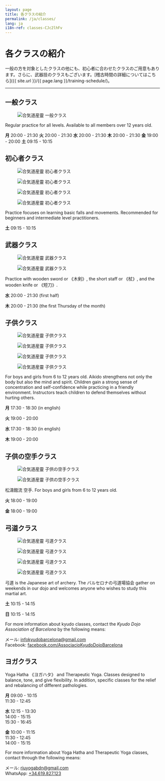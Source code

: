 ```yaml
---
layout: page
title: 各クラスの紹介
permalink: /ja/classes/
lang: ja
i18n-ref: classes-CJc2lhFv
---
```


# 各クラスの紹介

一般の方を対象としたクラスの他にも、初心者に合わせたクラスのご用意もあります。さらに、武器技のクラスもございます。[稽古時間の詳細についてはこちら]({{ site.url }}/{{ page.lang }}/training-schedule/)。


<hr>

## 一般クラス

<figure>
  <img src="{{ site.url }}/images/classes-CJc2lhFv-27.jpg" class="img-fluid" alt="合気道産靈 一般クラス">
</figure>

Regular practice for all levels. Available to all members over 12 years old.

__月__
20:00 - 21:30
__火__
20:00 - 21:30
__水__
20:00 - 21:30
__木__
20:00 - 21:30
__金__
19:00 - 20:00
__土__
09:15 - 10:15

## 初心者クラス

<div id="classes-CJc2lhFv-beginners" class="container">
  <div class="row">
    <div class="col col-sm">
      <figure>
        <img src="{{ site.url }}/images/classes-CJc2lhFv-17.jpg" class="img-fluid" alt="合気道産靈 初心者クラス">
      </figure>
    </div>
    <div class="col col-sm">
      <figure>
        <img src="{{ site.url }}/images/classes-CJc2lhFv-22.jpg" class="img-fluid" alt="合気道産靈 初心者クラス">
      </figure>
    </div>
  </div>
  <div class="row">
    <div class="col col-sm">
      <figure>
        <img src="{{ site.url }}/images/classes-CJc2lhFv-00.jpg" class="img-fluid" alt="合気道産靈 初心者クラス">
      </figure>
    </div>
    <div class="col col-sm">
      <figure>
        <img src="{{ site.url }}/images/classes-CJc2lhFv-01.jpg" class="img-fluid" alt="合気道産靈 初心者クラス">
      </figure>
    </div>
  </div>
</div>

Practice focuses on learning basic falls and movements. Recommended for beginners and intermediate level practitioners.

__土__
09:15 - 10:15

## 武器クラス

<div id="classes-CJc2lhFv-bukiwaza" class="container">
  <div class="row">
    <div class="col col-sm">
      <figure>
        <img src="{{ site.url }}/images/classes-CJc2lhFv-15.jpg" class="img-fluid" alt="合気道産靈 武器クラス">
      </figure>
    </div>
    <div class="col col-sm">
      <figure>
        <img src="{{ site.url }}/images/classes-CJc2lhFv-16.jpg" class="img-fluid" alt="合気道産靈 武器クラス">
      </figure>
    </div>
  </div>
</div>

Practice with wooden sword or 《木剣》, the short staff or 《杖》, and the wooden knife or 《短刀》.

__水__
20:00 - 21:30 (first half)

__木__
20:00 - 21:30 (the first Thursday of the month)

## 子供クラス

<div id="classes-CJc2lhFv-children" class="container">
  <div class="row">
    <div class="col col-sm">
      <figure>
        <img src="{{ site.url }}/images/classes-CJc2lhFv-30.jpg" class="img-fluid" alt="合気道産靈 子供クラス">
      </figure>
    </div>
    <div class="col col-sm">
      <figure>
        <img src="{{ site.url }}/images/classes-CJc2lhFv-31.jpg" class="img-fluid" alt="合気道産靈 子供クラス">
      </figure>
    </div>
  </div>
  <div class="row">
    <div class="col col-sm">
      <figure>
        <img src="{{ site.url }}/images/classes-CJc2lhFv-33.jpg" class="img-fluid" alt="合気道産靈 子供クラス">
      </figure>
    </div>
    <div class="col col-sm">
      <figure>
        <img src="{{ site.url }}/images/classes-CJc2lhFv-32.jpg" class="img-fluid" alt="合気道産靈 子供クラス">
      </figure>
    </div>
  </div>
</div>

For boys and girls from 6 to 12 years old. Aikido strengthens not only the body but also the mind and spirit. Children gain a strong sense of concentration and self-confidence while practicing in a friendly environment. Instructors teach children to defend themselves without hurting others.

__月__
17:30 - 18:30 (in english)

__火__
19:00 - 20:00

__水__
17:30 - 18:30 (in english)

__木__
19:00 - 20:00

## 子供の空手クラス

<div id="classes-CJc2lhFv-karate" class="container">
  <div class="row">
    <div class="col col-sm">
      <figure>
        <img src="{{ site.url }}/images/classes-CJc2lhFv-14.jpg" class="img-fluid" alt="合気道産靈 子供の空手クラス">
      </figure>
    </div>
    <div class="col col-sm">
      <figure>
        <img src="{{ site.url }}/images/classes-CJc2lhFv-13.jpg" class="img-fluid" alt="合気道産靈 子供の空手クラス">
      </figure>
    </div>
  </div>
</div>

松濤館流 空手. For boys and girls from 6 to 12 years old.

__火__
18:00 - 19:00

__金__
18:00 - 19:00

## 弓道クラス

<div id="classes-CJc2lhFv-kyudo" class="container">
  <div class="row">
    <div class="col col-sm">
      <figure>
        <img src="{{ site.url }}/images/classes-CJc2lhFv-02.jpg" class="img-fluid" alt="合気道産靈 弓道クラス">
      </figure>
    </div>
    <div class="col col-sm">
      <figure>
        <img src="{{ site.url }}/images/classes-CJc2lhFv-04.jpg" class="img-fluid" alt="合気道産靈 弓道クラス">
      </figure>
    </div>
  </div>
  <div class="row">
    <div class="col col-sm">
      <figure>
        <img src="{{ site.url }}/images/classes-CJc2lhFv-03.jpg" class="img-fluid" alt="合気道産靈 弓道クラス">
      </figure>
    </div>
    <div class="col col-sm">
      <figure>
        <img src="{{ site.url }}/images/classes-CJc2lhFv-07.jpg" class="img-fluid" alt="合気道産靈 弓道クラス">
      </figure>
    </div>
  </div>
</div>

弓道 is the Japanese art of archery. The バルセロナの弓道場協会 gather on weekends in our dojo and welcomes anyone who wishes to study this martial art.

__土__
10:15 - 14:15

__日__
10:15 - 14:15

For more information about kyudo classes, contact the _Kyudo Dojo Association of Barcelona_ by the following means:

メール: [infokyudobarcelona@gmail.com](mailto:infokyudobarcelona@gmail.com)<br>
Facebook: [facebook.com/AssociacioKyudoDojoBarcelona](https://www.facebook.com/AssociacioKyudoDojoBarcelona/)

## ヨガクラス

Yoga Hatha 《ヨガハタ》 and Therapeutic Yoga. Classes designed to balance, tone, and give flexibility. In addition, specific classes for the relief and rebalancing of different pathologies.

__月__
09:00 - 10:15<br>
11:30 - 12:45

__水__
12:15 - 13:30<br>
14:00 - 15:15<br>
15:30 - 16:45

__金__
10:00 - 11:15<br>
11:30 - 12:45<br>
14:00 - 15:15

For more information about Yoga Hatha and Therapeutic Yoga classes, contact through the following means:

メール: [riuyogabdn@gmail.com](mailto:riuyogabdn@gmail.com)<br>
WhatsApp: [+34.619.827.123](https://wa.me/34619827123)
